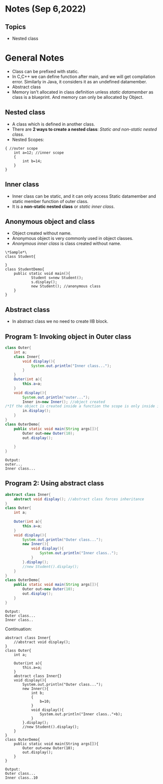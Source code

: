 # Notes (Sep 6,2022)

## Topics
- Nested class
# General Notes
- Class can be prefixed with static.
- In C,C++ we can define function after main, and we will get compilation error. Similarly in Java, it considers it as an undefined datamember.
- Abstract class 
- Memory isn't allocated in class definition unless *static datamember* as class is a blueprint. And memory can only be allocated by Object.


## Nested class
- A class which is defined in another class.
- There are **2 ways to create a nested class**: *Static and non-static nested class*.
- Nested Scopes:
```(java)
{ //outer scope
	int a=12; //inner scope
	{
		int b=14;
	}
}
```

## Inner class
- Inner class can be static, and it can only access Static datamember and static member function of outer class. 
- It is a **non-static nested class** or *static inner class*.

## Anonymous object and class
- Object created without name.
- Anonymous object is very commonly used in object classes.
- *Anonymous inner class* is class created without name. 
```(java)
\*Sample*\
class Student{

}
class StudentDemo{
	public static void main(){
			Student s=new Student();
			s.display(); 
			new Student(); //anonymous class
	}
}
```
## Abstract class
- In abstract class we no need to create IIB block.
## Program 1: Invoking object in Outer class
```java
class Outer{
	int a;
	class Inner{
		void display(){
			System.out.println("Inner class...");
		}
	}
	Outer(int a){
		this.a=a;
	}
	void display(){
		System.out.println("outer...");
		Inner in=new Inner(); //object created
/*If the object is created inside a function the scope is only inside it.*/
		in.display();
	}
}
class OuterDemo{
	public static void main(String args[]){
		Outer out=new Outer(10);
		out.display();
		
	}
}
```
```
Output:
outer...
Inner class...
```

## Program 2: Using abstract class
```java
abstract class Inner{
	abstract void display(); //abstract class forces inheritance
}
class Outer{
	int a;
	
	Outer(int a){
		this.a=a;
	}
	void display(){
		System.out.println("Outer class...");
		new Inner(){
			void display(){
				System.out.println("Inner class..");
			}
		}.display();
		//new Student().display();
	}
}
class OuterDemo{
	public static void main(String args[]){
		Outer out=new Outer(10);
		out.display();
	}
}
```
```
Output:
Outer class...
Inner class..
```
Continuation:
```(java)
abstract class Inner{
	//abstract void display(); 
}
class Outer{
	int a;
	
	Outer(int a){
		this.a=a;
	}
	abstract class Inner{}
	void display(){
		System.out.println("Outer class...");
		new Inner(){
			int b;
			{
				b=10;
			}
			void display(){
				System.out.println("Inner class.."+b);
			}
		}.display();
		//new Student().display();
	}
}
class OuterDemo{
	public static void main(String args[]){
		Outer out=new Outer(10);
		out.display();
	}
}
```
```
Output:
Outer class...
Inner class..10
```



